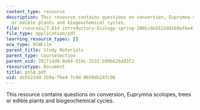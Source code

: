 ```yaml
---
content_type: resource
description: This resource contains questions on conversion, Euprymna scolopes, trees
  or edible plants and biogeochemical cycles.
file: /courses/7-014-introductory-biology-spring-2005/de5522dd1b9afbe47c9d0659db24fc98_ps5q.pdf
file_type: application/pdf
learning_resource_types: []
ocw_type: OCWFile
parent_title: Study Materials
parent_type: CourseSection
parent_uid: 781f14d9-0e64-919c-2532-b99b626dd3f2
resourcetype: Document
title: ps5q.pdf
uid: de5522dd-1b9a-fbe4-7c9d-0659db24fc98
---
```

This resource contains questions on conversion, Euprymna scolopes, trees or edible plants and biogeochemical cycles.

